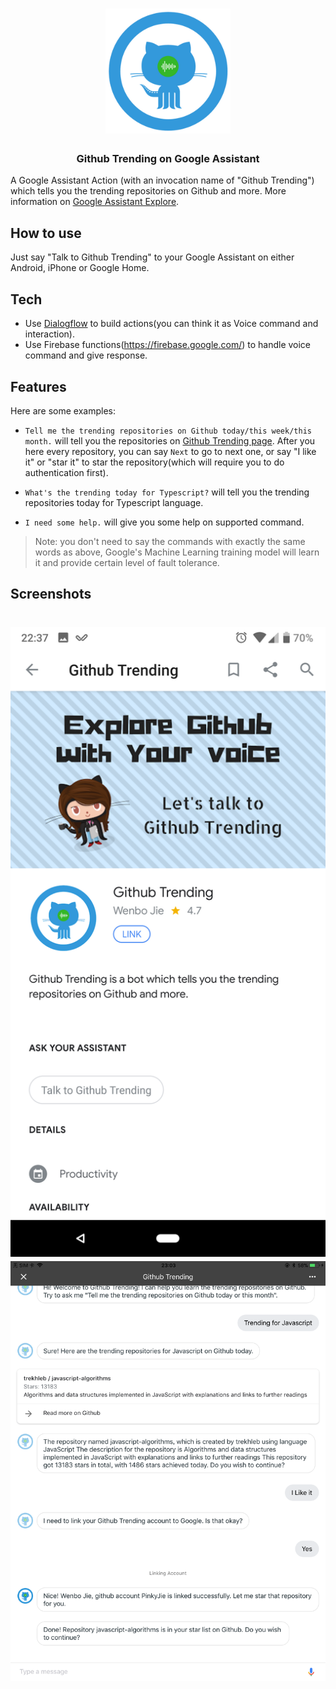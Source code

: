 <h1 align="center">
  <img src="./logo.png" alt="logo" width="200px" height="200px" />
  <h3 align="center">Github Trending on Google Assistant</h3>
</h1>

A Google Assistant Action (with an invocation name of "Github Trending") which tells you the trending repositories on Github and more. More information on [Google Assistant Explore](https://assistant.google.com/services/a/uid/0000000c678c0923?hl=en-US).

## How to use

Just say "Talk to Github Trending" to your Google Assistant on either Android, iPhone or Google Home.

## Tech

* Use [Dialogflow](https://dialogflow.com/) to build actions(you can think it as Voice command and interaction).
* Use Firebase functions(https://firebase.google.com/) to handle voice command and give response.

## Features

Here are some examples:

* `Tell me the trending repositories on Github today/this week/this month.` will tell you the repositories on [Github Trending page](https://github.com/trending). After you here every repository, you can say `Next` to go to next one, or say "I like it" or "star it" to star the repository(which will require you to do authentication first).

* `What's the trending today for Typescript?` will tell you the trending repositories today for Typescript language.

* `I need some help.` will give you some help on supported command.

> Note: you don't need to say the commands with exactly the same words as above, Google's Machine Learning training model will learn it and provide certain level of fault tolerance.

## Screenshots

<h1 align="center">
  <img src="./screenshots/splash.png" alt="splash" />
  <img src="./screenshots/conversation.png" alt="conversation" />
</h1>
